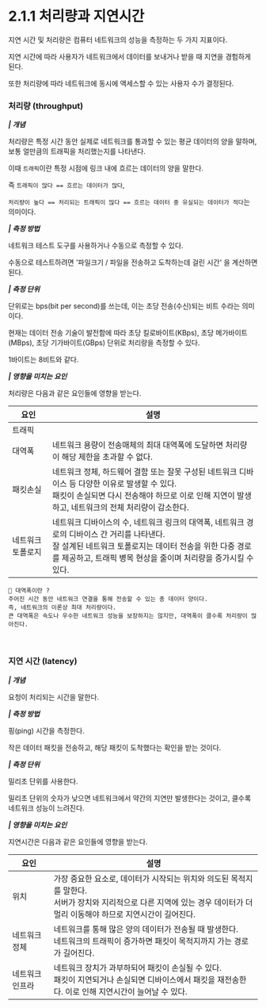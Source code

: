 # 2.1.1 처리량과 지연시간

지연 시간 및 처리량은 컴퓨터 네트워크의 성능을 측정하는 두 가지 지표이다.

지연 시간에 따라 사용자가 네트워크에서 데이터를 보내거나 받을 때 지연을 경험하게 된다.

또한 처리량에 따라 네트워크에 동시에 액세스할 수 있는 사용자 수가 결정된다.

### 처리량 (throughput)

<b> _| 개념_ </b>

처리량은 특정 시간 동안 실제로 네트워크를 통과할 수 있는 평균 데이터의 양을 말하며, 보통 얼만큼의 트래픽을 처리했는지를 나타낸다.

이때 `트래픽`이란 특정 시점에 링크 내에 흐르는 데이터의 양을 말한다.

즉 `트래픽이 많다 == 흐르는 데이터가 많다`,

`처리량이 높다 == 처리되는 트래픽이 많다 == 흐르는 데이터 중 유실되는 데이터가 적다`는 의미이다.

<b> _| 측정 방법_ </b>

네트워크 테스트 도구를 사용하거나 수동으로 측정할 수 있다.

수동으로 테스트하려면 '파일크기 / 파일을 전송하고 도착하는데 걸린 시간' 을 계산하면 된다.

<b> _| 측정 단위_ </b>

단위로는 bps(bit per second)를 쓰는데, 이는 초당 전송(수신)되는 비트 수라는 의미이다.

현재는 데이터 전송 기술이 발전함에 따라 초당 킬로바이트(KBps), 초당 메가바이트(MBps), 초당 기가바이트(GBps) 단위로 처리량을 측정할 수 있다.

1바이트는 8비트와 같다.

<b> _| 영향을 미치는 요인_ </b>

처리량은 다음과 같은 요인들에 영향을 받는다.

| 요인              | 설명                                                                                                                                                                                                                           |
| ----------------- | ------------------------------------------------------------------------------------------------------------------------------------------------------------------------------------------------------------------------------ |
| 트래픽            |                                                                                                                                                                                                                                |
| 대역폭            | 네트워크 용량이 전송매체의 최대 대역폭에 도달하면 처리량이 해당 제한을 초과할 수 없다.                                                                                                                                         |
| 패킷손실          | 네트워크 정체, 하드웨어 결함 또는 잘못 구성된 네트워크 디바이스 등 다양한 이유로 발생할 수 있다. <br />패킷이 손실되면 다시 전송해야 하므로 이로 인해 지연이 발생하고, 네트워크의 전체 처리량이 감소한다.                      |
| 네트워크 토폴로지 | 네트워크 디바이스의 수, 네트워크 링크의 대역폭, 네트워크 경로의 디바이스 간 거리를 나타낸다. <br/> 잘 설계된 네트워크 토폴로지는 데이터 전송을 위한 다중 경로를 제공하고, 트래픽 병목 현상을 줄이며 처리량을 증가시킬 수 있다. |

```
🥸 대역폭이란 ?
주어진 시간 동안 네트워크 연결을 통해 전송할 수 있는 총 데이터 양이다.
즉, 네트워크의 이론상 최대 처리량이다.
큰 대역폭은 속도나 우수한 네트워크 성능을 보장하지는 않지만, 대역폭이 클수록 처리량이 많아진다.
```

<br />

### 지연 시간 (latency)

<b> _| 개념_ </b>

요청이 처리되는 시간을 말한다.

<b> _| 측정 방법_ </b>

핑(ping) 시간을 측정한다.

작은 데이터 패킷을 전송하고, 해당 패킷이 도착했다는 확인을 받는 것이다.

<b> _| 측정 단위_ </b>

밀리초 단위를 사용한다.

밀리초 단위의 숫자가 낮으면 네트워크에서 약간의 지연만 발생한다는 것이고, 클수록 네트워크 성능이 느려진다.

<b> _| 영향을 미치는 요인_ </b>

지연시간은 다음과 같은 요인들에 영향을 받는다.

| 요인            | 설명                                                                                                                                                                             |
| --------------- | -------------------------------------------------------------------------------------------------------------------------------------------------------------------------------- |
| 위치            | 가장 중요한 요소로, 데이터가 시작되는 위치와 의도된 목적지를 말한다. <br /> 서버가 장치와 지리적으로 다른 지역에 있는 경우 데이터가 더 멀리 이동해야 하므로 지연시간이 길어진다. |
| 네트워크 정체   | 네트워크를 통해 많은 양의 데이터가 전송될 때 발생한다. <br /> 네트워크의 트래픽이 증가하면 패킷이 목적지까지 가는 경로가 길어진다.                                               |
| 네트워크 인프라 | 네트워크 장치가 과부하되어 패킷이 손실될 수 있다. <br /> 패킷이 지연되거나 손실되면 디바이스에서 패킷을 재전송한다. 이로 인해 지연시간이 늘어날 수 있다.                         |
